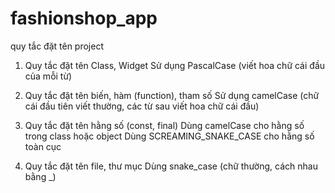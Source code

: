 # fashionshop_app



quy tắc đặt tên project

1. Quy tắc đặt tên Class, Widget
Sử dụng PascalCase (viết hoa chữ cái đầu của mỗi từ)

2. Quy tắc đặt tên biến, hàm (function), tham số
Sử dụng camelCase (chữ cái đầu tiên viết thường, các từ sau viết hoa chữ cái đầu)

3. Quy tắc đặt tên hằng số (const, final)
Dùng camelCase cho hằng số trong class hoặc object
Dùng SCREAMING_SNAKE_CASE cho hằng số toàn cục

4. Quy tắc đặt tên file, thư mục
Dùng snake_case (chữ thường, cách nhau bằng _)
